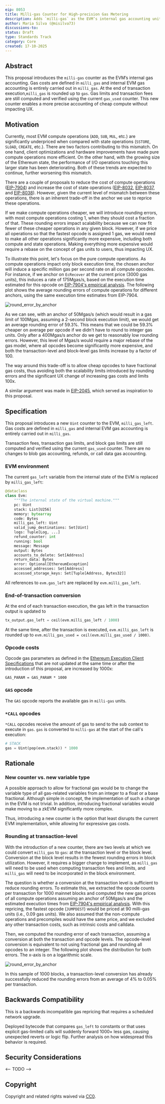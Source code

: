 ```yaml
---
eip: 8053
title: Milli-gas Counter for High-precision Gas Metering
description: Adds `milli-gas` as the EVM’s internal gas accounting unit, reducing rounding errors without impacting UX
author: Maria Silva (@misilva73)
discussions-to: 
status: Draft
type: Standards Track
category: Core
created: 17-10-2025
---
```


## Abstract

This proposal introduces the `milli-gas` counter as the EVM’s internal gas accounting. Gas costs are defined in `milli_gas` and internal EVM gas accounting is entirely carried out in `milli_gas`. At the end of transaction execution,`milli_gas` is rounded up to `gas`. Gas limits and transaction fees are still computed and verified using the current `gas_used` counter. This new counter enables a more precise accounting of cheap compute without impacting UX.

## Motivation

Currently, most EVM compute operations (`ADD`, `SUB`, `MUL`, etc.) are significantly underpriced when compared with state operations (`SSTORE`, `SLOAD`, `CREATE`, etc.). There are two factors contributing to this mismatch. On one hand, client optimizations and hardware improvements have made pure compute operations more efficient. On the other hand, with the growing size of the Ethereum state, the performance of I/O operations touching this larger state has been deteriorating. Both of these trends are expected to continue, further worsening this mismatch.

There are a couple of proposals to reduce the cost of compute operations ([EIP-7904](./eip-7904.md)) and increase the cost of state operations ([EIP-8032](./eip-8032.md), [EIP-8037](./eip-8037.md), and [EIP-8038](./eip-8038.md)). However, given the current level of mismatch between these operations, there is an inherent trade-off in the anchor we use to reprice these operations.

If we make compute operations cheaper, we will introduce rounding errors, with most compute operations costing 1, when they should cost a fraction of that. These rounding errors impact scalability because we can now fit fewer of these cheaper operations in any given block. However, if we price all operations so that the fastest opcode is assigned 1 gas, we would need to make all other operations significantly more expensive, including both compute and state operations. Making everything more expensive would require a rebase on the concept of gas units to users, thus impacting UX.

To illustrate this point, let's focus on the pure compute operations. As compute operations impact only block execution time, the chosen anchor will induce a specific million gas per second rate on all compute opcodes. For instance, if we anchor on `EcRecover` at the current price (3000 gas units), this induces a rate of 175Mgas/s, based on the execution time estimated for this opcode on [EIP-7904's empirical analysis](../assets/eip-7904/gas-cost-estimator-report.pdf). The following plot shows the average rounding errors of compute operations for different anchors, using the same execution time estimates from EIP-7904.

![round_error_by_anchor](../assets/eip-8053/round_error_by_anchor.png)

As we can see, with an anchor of 50Mgas/s (which would result in a gas limit of 100Mgas, assuming a 2-second block execution limit), we would get an average rounding error of 59.3%. This means that we could be 59.3% cheaper on average per opcode if we didn't have to round to integer gas units. Only after a 400Mgas/s anchor do we get to reasonably low rounding errors. However, this level of Mgas/s would require a major rebase of the gas model, where all opcodes become significantly more expensive, and both the transaction-level and block-level gas limits increase by a factor of 100.

The way around this trade-off is to allow cheap opcodes to have fractional gas costs, thus avoiding both the scalability limits introduced by rounding errors and the significant UX change of increasing gas costs and limits 100x.

A similar argument was made in [EIP-2045](./eip-2045.md), which served as inspiration to this proposal.

## Specification

This proposal introduces a new `Uint` counter to the EVM, `milli_gas_left`. Gas costs are defined in `milli_gas` and internal EVM gas accounting is entirely carried out in `milli_gas`.

Transaction fees, transaction gas limits, and block gas limits are still computed and verified using the current `gas_used` counter. There are no changes to blob gas accounting, refunds, or call data gas accounting.

### EVM environment

The current `gas_left` variable from the internal state of the EVM is replaced by `milli_gas_left`:

```python
@dataclass
class Evm:
    """The internal state of the virtual machine."""
    pc: Uint
    stack: List[U256]
    memory: bytearray
    code: Bytes
    milli_gas_left: Uint
    valid_jump_destinations: Set[Uint]
    logs: Tuple[Log, ...]
    refund_counter: int
    running: bool
    message: Message
    output: Bytes
    accounts_to_delete: Set[Address]
    return_data: Bytes
    error: Optional[EthereumException]
    accessed_addresses: Set[Address]
    accessed_storage_keys: Set[Tuple[Address, Bytes32]]
```

All references to `evm.gas_left` are replaced by `evm.milli_gas_left`.

### End-of-transaction conversion

At the end of each transaction execution, the gas left in the transaction output is updated to

```python
tx_output.gas_left = ceil(evm.milli_gas_left / 1000)
```

At the same time, after the transaction is executed, `evm.milli_gas_left` is rounded up to `evm.milli_gas_used = ceil(evm.milli_gas_used / 1000)`.

### Opcode costs

Opcode gas parameters as defined in the [Ethereum Execution Client Specifications](https://github.com/ethereum/execution-specs/blob/forks/osaka/src/ethereum/forks/osaka/vm/gas.py) that are not updated at the same time or after the introduction of this proposal, are increased by 1000x:

`GAS_PARAM = GAS_PARAM * 1000`

### `GAS` opcode

The `GAS` opcode reports the available gas in `milli-gas` units.

### `*CALL` opcodes

`*CALL` opcodes receive the amount of gas to send to the sub context to execute in `gas`. `gas` is converted to `milli-gas` at the start of the call's execution:

```python
# STACK
gas = Uint(pop(evm.stack)) * 1000
```

## Rationale

### New counter vs. new variable type

A possible approach to allow for fractional gas would be to change the variable type of all gas-related variables from an integer to a float or a base fractional. Although simple in concept, the implementation of such a change in the EVM is not trivial. In addition, introducing fractional variables would make moving to a zkEVM significantly more complex.

Thus, introducing a new counter is the option that least disrupts the current EVM implementation, while allowing for expressive gas costs.

### Rounding at transaction-level

With the introduction of a new counter, there are two levels at which we could convert `milli_gas` to `gas`: at the transaction level or the block level. Conversion at the block level results in the fewest rounding errors in block utilization. However, it requires a bigger change to implement, as `milli_gas` will need to be used when computing transaction fees and limits, and `milli_gas` will need to be incorporated in the block environment.

The question is whether a conversion at the transaction level is sufficient to reduce rounding errors. To estimate this, we extracted the opcode counts per transaction for 1000 mainnet blocks and computed the new gas prices of all compute operations assuming an anchor of 50Mgas/s and the estimated execution times from [EIP-7904's empirical analysis](../assets/eip-7904/gas-cost-estimator-report.pdf). With this repricing, the fastest opcode (`JUMPDEST`) would be priced at 90 milli-gas units (i.e., 0.09 gas units). We also assumed that the non-compute operations and precompiles would have the same price, and we excluded any other transaction costs, such as intrinsic costs and calldata.

Then, we computed the rounding error of each transaction, assuming a conversion at both the transaction and opcode levels. The opcode-level conversion is equivalent to not using fractional gas and rounding all opcodes to an integer. The following plot shows the distribution for both errors. The x-axis is on a logarithmic scale.

![round_error_by_anchor](../assets/eip-8053/round_err_tx.png)

In this sample of 1000 blocks, a transaction-level conversion has already successfully reduced the rounding errors from an average of 4% to 0.05% per transaction.

## Backwards Compatibility

This is a backwards incompatible gas repricing that requires a scheduled network upgrade.

Deployed bytecode that compares `gas_left` to constants or that uses explicit gas-limited calls will suddenly forward 1000× less gas, causing unexpected reverts or logic flip. Further analysis on how widespread this behavior is required.

## Security Considerations

<-- TODO -->

## Copyright

Copyright and related rights waived via [CC0](../LICENSE.md).
